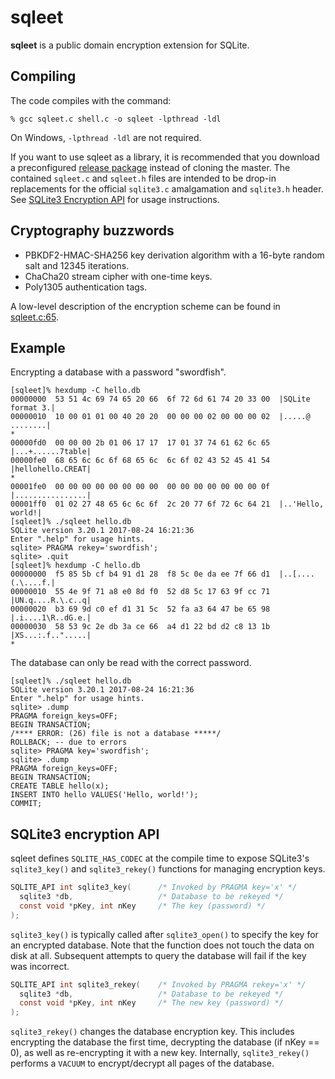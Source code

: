 sqleet
======

**sqleet** is a public domain encryption extension for SQLite.


Compiling
---------

The code compiles with the command:

    % gcc sqleet.c shell.c -o sqleet -lpthread -ldl

On Windows, `-lpthread -ldl` are not required.

If you want to use sqleet as a library, it is recommended that you download a
preconfigured [release
package](https://github.com/resilar/sqleet/releases/latest) instead of cloning
the master.  The contained `sqleet.c` and `sqleet.h` files are intended to be
drop-in replacements for the official `sqlite3.c` amalgamation and `sqlite3.h`
header.  See [SQLite3 Encryption API](#sqlite3-encryption-API) for usage
instructions.


Cryptography buzzwords
----------------------

- PBKDF2-HMAC-SHA256 key derivation algorithm with a 16-byte random salt and
  12345 iterations.
- ChaCha20 stream cipher with one-time keys.
- Poly1305 authentication tags.

A low-level description of the encryption scheme can be found in
[sqleet.c:65](sqleet.c#L65).


Example
-------

Encrypting a database with a password "swordfish".
```
[sqleet]% hexdump -C hello.db 
00000000  53 51 4c 69 74 65 20 66  6f 72 6d 61 74 20 33 00  |SQLite format 3.|
00000010  10 00 01 01 00 40 20 20  00 00 00 02 00 00 00 02  |.....@  ........|
*
00000fd0  00 00 00 2b 01 06 17 17  17 01 37 74 61 62 6c 65  |...+......7table|
00000fe0  68 65 6c 6c 6f 68 65 6c  6c 6f 02 43 52 45 41 54  |hellohello.CREAT|
*
00001fe0  00 00 00 00 00 00 00 00  00 00 00 00 00 00 00 0f  |................|
00001ff0  01 02 27 48 65 6c 6c 6f  2c 20 77 6f 72 6c 64 21  |..'Hello, world!|
[sqleet]% ./sqleet hello.db
SQLite version 3.20.1 2017-08-24 16:21:36
Enter ".help" for usage hints.
sqlite> PRAGMA rekey='swordfish';
sqlite> .quit
[sqleet]% hexdump -C hello.db  
00000000  f5 85 5b cf b4 91 d1 28  f8 5c 0e da ee 7f 66 d1  |..[....(.\....f.|
00000010  55 4e 9f 71 a8 e0 8d f0  52 d8 5c 17 63 9f cc 71  |UN.q....R.\.c..q|
00000020  b3 69 9d c0 ef d1 31 5c  52 fa a3 64 47 be 65 98  |.i....1\R..dG.e.|
00000030  58 53 9c 2e db 3a ce 66  a4 d1 22 bd d2 c8 13 1b  |XS...:.f..".....|
*
```

The database can only be read with the correct password.
```
[sqleet]% ./sqleet hello.db 
SQLite version 3.20.1 2017-08-24 16:21:36
Enter ".help" for usage hints.
sqlite> .dump       
PRAGMA foreign_keys=OFF;
BEGIN TRANSACTION;
/**** ERROR: (26) file is not a database *****/
ROLLBACK; -- due to errors
sqlite> PRAGMA key='swordfish';
sqlite> .dump
PRAGMA foreign_keys=OFF;
BEGIN TRANSACTION;
CREATE TABLE hello(x);
INSERT INTO hello VALUES('Hello, world!');
COMMIT;
```


SQLite3 encryption API
----------------------

sqleet defines `SQLITE_HAS_CODEC` at the compile time to expose SQLite3's 
`sqlite3_key()` and `sqlite3_rekey()` functions for managing encryption keys.

```c
SQLITE_API int sqlite3_key(      /* Invoked by PRAGMA key='x' */
  sqlite3 *db,                   /* Database to be rekeyed */
  const void *pKey, int nKey     /* The key (password) */
);
```

`sqlite3_key()` is typically called after `sqlite3_open()` to specify the key
for an encrypted database. Note that the function does not touch the data on
disk at all. Subsequent attempts to query the database will fail if the key was
incorrect.

```c
SQLITE_API int sqlite3_rekey(    /* Invoked by PRAGMA rekey='x' */
  sqlite3 *db,                   /* Database to be rekeyed */
  const void *pKey, int nKey     /* The new key (password) */
);
```

`sqlite3_rekey()` changes the database encryption key. This includes encrypting
the database the first time, decrypting the database (if nKey == 0), as well as
re-encrypting it with a new key. Internally, `sqlite3_rekey()` performs a
`VACUUM` to encrypt/decrypt all pages of the database.
